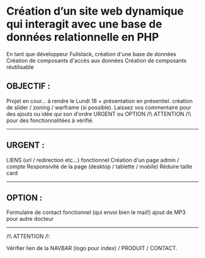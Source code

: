 # Création d’un site web dynamique qui interagit avec une base de données relationnelle en PHP

En tant que développeur Fullstack, création d'une base de données Création de composants d'accès aux données Création de composants réutilisable


## OBJECTIF :

Projet en cour... à rendre le Lundi 18 + présentation en présentiel. 
création de slider / zoning / warframe (si possible).
Laissez vos commentaire pour des ajouts ou idée qui son d'ordre URGENT ou OPTION
/!\ ATTENTION /!\ pour des fonctionnalitées à vérifié.

--------------------------------------------------------------------------------------------
## URGENT :

LIENS (url / redirection etc...) fonctionnel
Création d'un page admin / compte
Responsivité de la page (desktop / tablette / mobile)
Réduire taille card

--------------------------------------------------------------------------------------------
## OPTION :

Formulaire de contact fonctionnel (qui envoi bien le mail!)
ajout de MP3 pour autre docteur

--------------------------------------------------------------------------------------------
/!\ ATTENTION /!\:

Vérifier lien de la NAVBAR (logo pour index) / PRODUIT / CONTACT.
